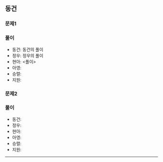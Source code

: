 ## 동건

### 문제1

### 풀이
- 동건: 동건의 풀이
- 정우: 정우의 풀이
- 현아: <풀이>
- 아영:
- 승렬:
- 지원:

### 문제2

### 풀이
- 동건:
- 정우: 
- 현아:
- 아영:
- 승렬:
- 지원:
---

